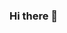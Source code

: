 ### Hi there 👋

<!-- - 🔭 I’m currently working on [gsys-proxy][gsys-proxy], [gsys-accounts][gsys-accounts] and [gsys-dashboard][gsys-dashboard] -->
<!-- - 🌱 I’m currently learning [Rust][rust-lang] -->
<!-- - 📫 How to reach me: @niklasgschaider OR [niklas.gschaider@gschaider-systems.at][email]
- 🍺 Fun fact: I'm brewing Beer -->
<!-- - 😄 Pronouns: ... -->
<!-- - 👯 I’m looking to collaborate on ... -->
<!-- - 🤔 I’m looking for help with ... -->
<!-- - 💬 Ask me about ... -->

[gsys-proxy]: https://github.com/ngschaider/gsys-proxy/
[gsys-accounts]: https://github.com/ngschaider/gsys-accounts/
[gsys-dashboard]: https://github.com/ngschaider/gsys-dashboard/
[rust-lang]: https://www.rust-lang.org/
[email]: mailto:niklas.gschaider@gschaider-systems.at
